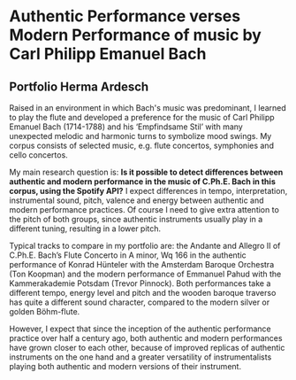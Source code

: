 # Authentic Performance verses Modern Performance of music by Carl Philipp Emanuel Bach
## Portfolio Herma Ardesch
Raised in an environment in which Bach's music was predominant, I learned to play the flute and developed a preference for the music of Carl Philipp Emanuel Bach (1714-1788) and his ‘Empfindsame Stil’ with many unexpected melodic and harmonic turns to symbolize mood swings. My corpus consists of selected music, e.g. flute concertos, symphonies and cello concertos. 

My main research question is: **Is it possible to detect differences between authentic and modern performance in the music of C.Ph.E. Bach in this corpus, using the Spotify API?** I expect differences in tempo, interpretation, instrumental sound, pitch, valence and energy between authentic and modern performance practices. Of course I need to give extra attention to the pitch of both groups, since authentic instruments usually play in a different tuning, resulting in a lower pitch. 

Typical tracks to compare in my portfolio are: the Andante and Allegro II of C.Ph.E. Bach’s Flute Concerto in A minor, Wq 166 in the authentic performance of Konrad Hünteler with the Amsterdam Baroque Orchestra (Ton Koopman) and the modern performance of Emmanuel Pahud with the Kammerakademie Potsdam (Trevor Pinnock). Both performances take a different tempo, energy level and pitch and the wooden baroque traverso has quite a different sound character, compared to the modern silver or golden Böhm-flute. 

However, I expect that since the inception of the authentic performance practice over half a century ago, both authentic and modern performances have grown closer to each other, because of improved replicas of authentic instruments on the one hand and a greater versatility of instrumentalists playing both authentic and modern versions of their instrument.
